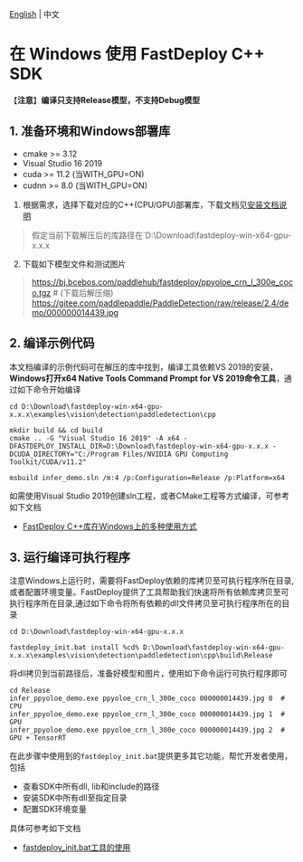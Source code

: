[English](../../en/faq/use_sdk_on_windows.md) | 中文

# 在 Windows 使用 FastDeploy C++ SDK

【**注意**】**编译只支持Release模型，不支持Debug模型**

## 1. 准备环境和Windows部署库
<div id="Environment"></div>  

- cmake >= 3.12
- Visual Studio 16 2019
- cuda >= 11.2 (当WITH_GPU=ON)
- cudnn >= 8.0 (当WITH_GPU=ON)


1. 根据需求，选择下载对应的C++(CPU/GPU)部署库，下载文档见[安装文档说明](../build_and_install)
> 假定当前下载解压后的库路径在`D:\Download\fastdeploy-win-x64-gpu-x.x.x
2. 下载如下模型文件和测试图片
> https://bj.bcebos.com/paddlehub/fastdeploy/ppyoloe_crn_l_300e_coco.tgz # (下载后解压缩)
> https://gitee.com/paddlepaddle/PaddleDetection/raw/release/2.4/demo/000000014439.jpg

## 2. 编译示例代码

本文档编译的示例代码可在解压的库中找到，编译工具依赖VS 2019的安装，**Windows打开x64 Native Tools Command Prompt for VS 2019命令工具**，通过如下命令开始编译

```shell
cd D:\Download\fastdeploy-win-x64-gpu-x.x.x\examples\vision\detection\paddledetection\cpp

mkdir build && cd build
cmake .. -G "Visual Studio 16 2019" -A x64 -DFASTDEPLOY_INSTALL_DIR=D:\Download\fastdeploy-win-x64-gpu-x.x.x -DCUDA_DIRECTORY="C:/Program Files/NVIDIA GPU Computing Toolkit/CUDA/v11.2"

msbuild infer_demo.sln /m:4 /p:Configuration=Release /p:Platform=x64
```

如需使用Visual Studio 2019创建sln工程，或者CMake工程等方式编译，可参考如下文档
- [FastDeploy C++库在Windows上的多种使用方式](./use_sdk_on_windows_build.md)

## 3. 运行编译可执行程序

注意Windows上运行时，需要将FastDeploy依赖的库拷贝至可执行程序所在目录, 或者配置环境变量。FastDeploy提供了工具帮助我们快速将所有依赖库拷贝至可执行程序所在目录,通过如下命令将所有依赖的dll文件拷贝至可执行程序所在的目录
```shell
cd D:\Download\fastdeploy-win-x64-gpu-x.x.x

fastdeploy_init.bat install %cd% D:\Download\fastdeploy-win-x64-gpu-x.x.x\examples\vision\detection\paddledetection\cpp\build\Release
```

将dll拷贝到当前路径后，准备好模型和图片，使用如下命令运行可执行程序即可
```shell
cd Release
infer_ppyoloe_demo.exe ppyoloe_crn_l_300e_coco 000000014439.jpg 0  # CPU
infer_ppyoloe_demo.exe ppyoloe_crn_l_300e_coco 000000014439.jpg 1  # GPU
infer_ppyoloe_demo.exe ppyoloe_crn_l_300e_coco 000000014439.jpg 2  # GPU + TensorRT
```

在此步骤中使用到的`fastdeploy_init.bat`提供更多其它功能，帮忙开发者使用，包括
- 查看SDK中所有dll, lib和include的路径
- 安装SDK中所有dll至指定目录
- 配置SDK环境变量

具体可参考如下文档
- [fastdeploy_init.bat工具的使用](./usage_of_fastdeploy_init_bat.md)
